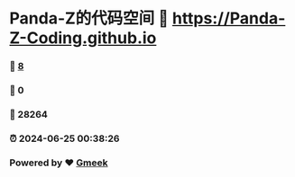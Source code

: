 # Panda-Z的代码空间 :link: https://Panda-Z-Coding.github.io 
### :page_facing_up: [8](https://Panda-Z-Coding.github.io/tag.html) 
### :speech_balloon: 0 
### :hibiscus: 28264 
### :alarm_clock: 2024-06-25 00:38:26 
### Powered by :heart: [Gmeek](https://github.com/Meekdai/Gmeek)
